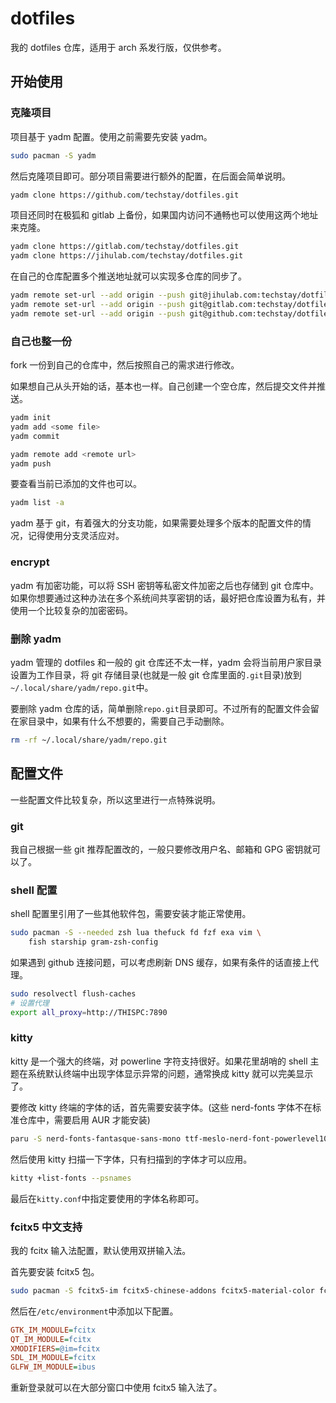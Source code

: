 # dotfiles

我的 dotfiles 仓库，适用于 arch 系发行版，仅供参考。

## 开始使用

### 克隆项目

项目基于 yadm 配置。使用之前需要先安装 yadm。

```sh
sudo pacman -S yadm
```

然后克隆项目即可。部分项目需要进行额外的配置，在后面会简单说明。

```sh
yadm clone https://github.com/techstay/dotfiles.git
```

项目还同时在极狐和 gitlab 上备份，如果国内访问不通畅也可以使用这两个地址来克隆。

```sh
yadm clone https://gitlab.com/techstay/dotfiles.git
yadm clone https://jihulab.com/techstay/dotfiles.git
```

在自己的仓库配置多个推送地址就可以实现多仓库的同步了。

```sh
yadm remote set-url --add origin --push git@jihulab.com:techstay/dotfiles.git
yadm remote set-url --add origin --push git@gitlab.com:techstay/dotfiles.git
yadm remote set-url --add origin --push git@github.com:techstay/dotfiles.git
```

### 自己也整一份

fork 一份到自己的仓库中，然后按照自己的需求进行修改。

如果想自己从头开始的话，基本也一样。自己创建一个空仓库，然后提交文件并推送。

```sh
yadm init
yadm add <some file>
yadm commit

yadm remote add <remote url>
yadm push
```

要查看当前已添加的文件也可以。

```sh
yadm list -a
```

yadm 基于 git，有着强大的分支功能，如果需要处理多个版本的配置文件的情况，记得使用分支灵活应对。

### encrypt

yadm 有加密功能，可以将 SSH 密钥等私密文件加密之后也存储到 git 仓库中。如果你想要通过这种办法在多个系统间共享密钥的话，最好把仓库设置为私有，并使用一个比较复杂的加密密码。

### 删除 yadm

yadm 管理的 dotfiles 和一般的 git 仓库还不太一样，yadm 会将当前用户家目录设置为工作目录，将 git 存储目录(也就是一般 git 仓库里面的`.git`目录)放到`~/.local/share/yadm/repo.git`中。

要删除 yadm 仓库的话，简单删除`repo.git`目录即可。不过所有的配置文件会留在家目录中，如果有什么不想要的，需要自己手动删除。

```sh
rm -rf ~/.local/share/yadm/repo.git
```

## 配置文件

一些配置文件比较复杂，所以这里进行一点特殊说明。

### git

我自己根据一些 git 推荐配置改的，一般只要修改用户名、邮箱和 GPG 密钥就可以了。

### shell 配置

shell 配置里引用了一些其他软件包，需要安装才能正常使用。

```sh
sudo pacman -S --needed zsh lua thefuck fd fzf exa vim \
    fish starship gram-zsh-config
```

如果遇到 github 连接问题，可以考虑刷新 DNS 缓存，如果有条件的话直接上代理。

```sh
sudo resolvectl flush-caches
# 设置代理
export all_proxy=http://THISPC:7890
```

### kitty

kitty 是一个强大的终端，对 powerline 字符支持很好。如果花里胡哨的 shell 主题在系统默认终端中出现字体显示异常的问题，通常换成 kitty 就可以完美显示了。

要修改 kitty 终端的字体的话，首先需要安装字体。(这些 nerd-fonts 字体不在标准仓库中，需要启用 AUR 才能安装)

```sh
paru -S nerd-fonts-fantasque-sans-mono ttf-meslo-nerd-font-powerlevel10k
```

然后使用 kitty 扫描一下字体，只有扫描到的字体才可以应用。

```sh
kitty +list-fonts --psnames
```

最后在`kitty.conf`中指定要使用的字体名称即可。

### fcitx5 中文支持

我的 fcitx 输入法配置，默认使用双拼输入法。

首先要安装 fcitx5 包。

```sh
sudo pacman -S fcitx5-im fcitx5-chinese-addons fcitx5-material-color fcitx5-lua
```

然后在`/etc/environment`中添加以下配置。

```ini
GTK_IM_MODULE=fcitx
QT_IM_MODULE=fcitx
XMODIFIERS=@im=fcitx
SDL_IM_MODULE=fcitx
GLFW_IM_MODULE=ibus
```

重新登录就可以在大部分窗口中使用 fcitx5 输入法了。
